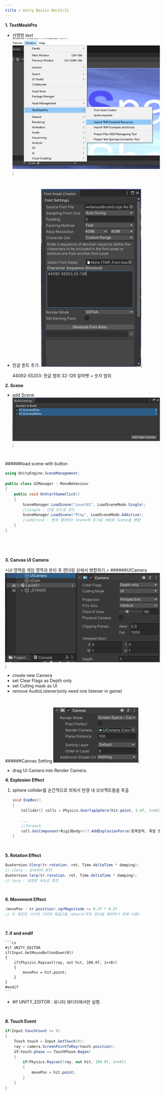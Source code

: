 ```yaml
---
title : Unity Basics 04/21/21 
---
```


**1. TextMeshPro** 
- 선명한 text
![](../images/0420/fontAsset.png);

<br/>



- 한글 폰트 추가.
![](../images/0420/fontAssetCreator.png);

    44092-55203: 한글 범위
    32-126 알파벳 + 숫자 범위


**2. Scene**
- add Scene
![](../images/0420/Scene.png);

<br/>


######load scene with button
```cs
using UnityEngine.SceneManagement;

public class UIManager : MonoBehaviour
{
    public void OnStartGameClick()
    {
        SceneManager.LoadScene("Level01", LoadSceneMode.Single);
        //single : 단일 모드로 로드
        SceneManager.LoadScene("Play", LoadSceneMode.Additive);
        //additive : 현재 열려있는 Scene에 추가로 새로운 Scene을 병합
    }
}
```
<br/>
<br/>
<br/>

**3. Canvas UI Camera**

<UI 영역을 게임 영역과 분리 후 렌더링 상에서 병합하기.>
######UICamera
![](../images/0420/UICamera.png);
- create new Camera
- set Clear Flags as Depth only
- set Culling mask as UI
- remove AudioListener(only need one listener in game)

<br/>


######Canvas Setting
![](../images/0420/CanvasUICamSetting.png);
- drag UI Camera into Render Camera.





**4. Explosion Effect**
1. sphere collider를 순간적으로 씌워서 반경 내 오브젝트들을 추출
    ```cs
    void ExpBox()
    {
        Collider[] colls = Physics.OverlapSphere(hit.point, 5.0f, 1<<6);

        ...
        //foreach
        coll.GetComponent<Rigidbody>()?.AddExplosionForce(횡폭발력, 폭발 원점, 반경, 종 폭발력);
    }
    ```

<br/>


**5. Rotation Effect**
```cs
Quaternion.Slerp(tr.rotation, rot, Time.deltaTime * damping);
// slerp : 감속하며 회전.
Quaternion.lerp(tr.rotation, rot, Time.deltaTime * damping);
// lerp : 일정한 속도로 회전
```

<br/>

**6. Movement Effect**
```cs
(movePos - tr.position).sqrMagnitude >= 0.2f * 0.2f
// 두 포인트 사이의 거리의 제곱근을 return(루트 연산을 제외하기 위해 사용)
```

<br/>

**7. if and endif**

    ```cs
    #if UNITY_EDITOR
    if(Input.GetMouseButtonDown(0))
    {
        if(Physics.Raycast(ray, out hit, 100.0f, 1<<8))
        {
            movePos = hit.point;
        }
    }
    #endif
    ```
- #if UNITY_EDITOR : 유니티 에디터에서만 실행.


<br/>

**8. Touch Event**
```cs
if(Input.touchCount >= 0)
{
    Touch touch = Input.GetTouch(0);
    ray = camera.ScreenPointToRay(touch.position);
    if(touch.phase == TouchPhase.Began)
    {
        if(Physics.Raycast(ray, out hit, 100.0f, 1<<8))
        {
            movePos = hit.point;
        }
    }
}
```